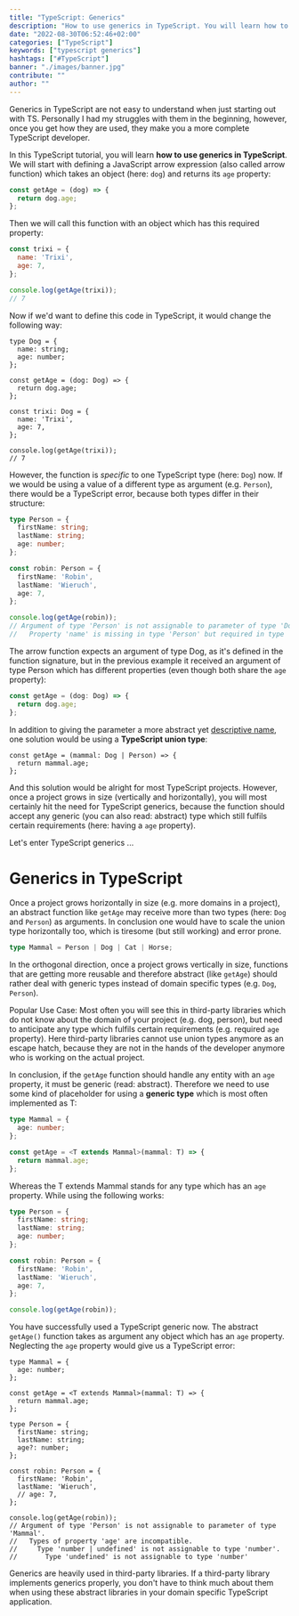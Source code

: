```yaml
---
title: "TypeScript: Generics"
description: "How to use generics in TypeScript. You will learn how to create a arrow function which uses a generic type to infer the type for the parameter from the passed argument ..."
date: "2022-08-30T06:52:46+02:00"
categories: ["TypeScript"]
keywords: ["typescript generics"]
hashtags: ["#TypeScript"]
banner: "./images/banner.jpg"
contribute: ""
author: ""
---
```


<Sponsorship />

Generics in TypeScript are not easy to understand when just starting out with TS. Personally I had my struggles with them in the beginning, however, once you get how they are used, they make you a more complete TypeScript developer.

In this TypeScript tutorial, you will learn **how to use generics in TypeScript**. We will start with defining a JavaScript arrow expression (also called arrow function) which takes an object (here: `dog`) and returns its `age` property:

```javascript
const getAge = (dog) => {
  return dog.age;
};
```

Then we will call this function with an object which has this required property:

```javascript
const trixi = {
  name: 'Trixi',
  age: 7,
};

console.log(getAge(trixi));
// 7
```

Now if we'd want to define this code in TypeScript, it would change the following way:

```typescript{1-4,6,10}
type Dog = {
  name: string;
  age: number;
};

const getAge = (dog: Dog) => {
  return dog.age;
};

const trixi: Dog = {
  name: 'Trixi',
  age: 7,
};

console.log(getAge(trixi));
// 7
```

However, the function is *specific* to one TypeScript type (here: `Dog`) now. If we would be using a value of a different type as argument (e.g. `Person`), there would be a TypeScript error, because both types differ in their structure:

```typescript
type Person = {
  firstName: string;
  lastName: string;
  age: number;
};

const robin: Person = {
  firstName: 'Robin',
  lastName: 'Wieruch',
  age: 7,
};

console.log(getAge(robin));
// Argument of type 'Person' is not assignable to parameter of type 'Dog'.
//   Property 'name' is missing in type 'Person' but required in type 'Dog'.
```

The arrow function expects an argument of type Dog, as it's defined in the function signature, but in the previous example it received an argument of type Person which has different properties (even though both share the `age` property):

```typescript
const getAge = (dog: Dog) => {
  return dog.age;
};
```

In addition to giving the parameter a more abstract yet [descriptive name](/javascript-naming-conventions/), one solution would be using a **TypeScript union type**:

```typescript{1-2}
const getAge = (mammal: Dog | Person) => {
  return mammal.age;
};
```

And this solution would be alright for most TypeScript projects. However, once a project grows in size (vertically and horizontally), you will most certainly hit the need for TypeScript generics, because the function should accept any generic (you can also read: abstract) type which still fulfils certain requirements (here: having a `age` property).

Let's enter TypeScript generics ...

# Generics in TypeScript

Once a project grows horizontally in size (e.g. more domains in a project), an abstract function like `getAge` may receive more than two types (here: `Dog` and `Person`) as arguments. In conclusion one would have to scale the union type horizontally too, which is tiresome (but still working) and error prone.

```typescript
type Mammal = Person | Dog | Cat | Horse;
```

In the orthogonal direction, once a project grows vertically in size, functions that are getting more reusable and therefore abstract (like `getAge`) should rather deal with generic types instead of domain specific types (e.g. `Dog`, `Person`).

Popular Use Case: Most often you will see this in third-party libraries which do not know about the domain of your project (e.g. dog, person), but need to anticipate any type which fulfils certain requirements (e.g. required `age` property). Here third-party libraries cannot use union types anymore as an escape hatch, because they are not in the hands of the developer anymore who is working on the actual project.

<ReadMore label="Type Guards in TypeScript" link="/typescript-type-guard/" />

In conclusion, if the `getAge` function should handle any entity with an `age` property, it must be generic (read: abstract). Therefore we need to use some kind of placeholder for using a **generic type** which is most often implemented as T:

```typescript
type Mammal = {
  age: number;
};

const getAge = <T extends Mammal>(mammal: T) => {
  return mammal.age;
};
```

Whereas the T extends Mammal stands for any type which has an `age` property. While using the following works:

```typescript
type Person = {
  firstName: string;
  lastName: string;
  age: number;
};

const robin: Person = {
  firstName: 'Robin',
  lastName: 'Wieruch',
  age: 7,
};

console.log(getAge(robin));
```

You have successfully used a TypeScript generic now. The abstract `getAge()` function takes as argument any object which has an `age` property. Neglecting the `age` property would give us a TypeScript error:

```typescript{12,18}
type Mammal = {
  age: number;
};

const getAge = <T extends Mammal>(mammal: T) => {
  return mammal.age;
};

type Person = {
  firstName: string;
  lastName: string;
  age?: number;
};

const robin: Person = {
  firstName: 'Robin',
  lastName: 'Wieruch',
  // age: 7,
};

console.log(getAge(robin));
// Argument of type 'Person' is not assignable to parameter of type 'Mammal'.
//   Types of property 'age' are incompatible.
//     Type 'number | undefined' is not assignable to type 'number'.
//       Type 'undefined' is not assignable to type 'number'
```

Generics are heavily used in third-party libraries. If a third-party library implements generics properly, you don't have to think much about them when using these abstract libraries in your domain specific TypeScript application.